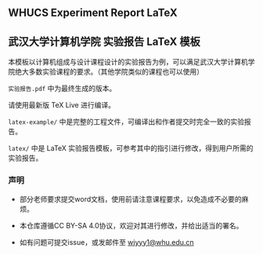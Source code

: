 ## WHUCS Experiment Report LaTeX

## 武汉大学计算机学院 实验报告 LaTeX 模板

本模板以计算机组成与设计课程设计的实验报告为例，可以满足武汉大学计算机学院绝大多数实验课程的要求。（其他学院类似的课程也可以使用）

`实验报告.pdf` 中为最终生成的版本。

请使用最新版 TeX Live 进行编译。

`latex-example/` 中是完整的工程文件，可编译出和作者提交时完全一致的实验报告。

`latex/` 中是 LaTeX 实验报告模板，可参考其中的指引进行修改，得到用户所需的实验报告。

### 声明

- 部分老师要求提交word文档，使用前请注意课程要求，以免造成不必要的麻烦。

- 本仓库遵循CC BY-SA 4.0协议，欢迎对其进行修改，并给出适当的署名。

- 如有问题可提交issue，或发邮件至 [wjyyy1@whu.edu.cn](mailto:wjyyy1@whu.edu.cn)
